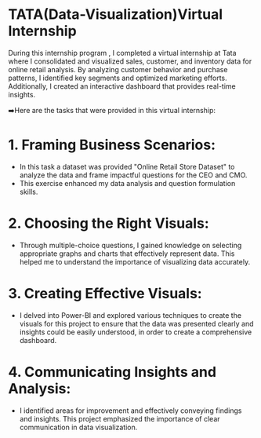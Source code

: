 # TATA(Data-Visualization)Virtual Internship
During this internship program , I completed a virtual internship at Tata where I consolidated and visualized sales, customer, and inventory data for online retail analysis. By analyzing customer behavior and purchase patterns, I identified key segments and optimized marketing efforts. Additionally, I created an interactive dashboard that provides real-time insights.

➡️Here are the tasks that were provided in this virtual internship:
# 1. Framing Business Scenarios:
- In this task a dataset was provided "Online Retail Store Dataset" to analyze the data and frame impactful questions for the CEO and CMO. 
- This exercise enhanced my data analysis and question formulation skills.
# 2. Choosing the Right Visuals:
- Through multiple-choice questions, I gained knowledge on selecting appropriate graphs and charts that effectively represent data. This helped me to understand the importance of visualizing data accurately.
# 3. Creating Effective Visuals:
- I delved into Power-BI and explored various techniques to create the visuals for this project to ensure that the data was presented clearly and insights could be easily understood, in order to create a comprehensive dashboard.
# 4. Communicating Insights and Analysis:
- I identified areas for improvement and effectively conveying findings and insights. This project emphasized the importance of clear communication in data visualization.
